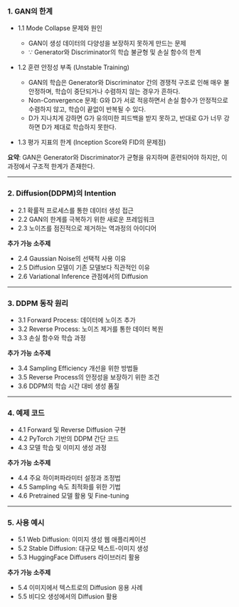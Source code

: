 
### 1. GAN의 한계

- 1.1 Mode Collapse 문제와 원인
    - GAN이 생성 데이터의 다양성을 보장하지 못하게 만드는 문제
    - $\because$ Generator와 Discriminator의 학습 불균형 및 손실 함수의 한계
    
- 1.2 훈련 안정성 부족 (Unstable Training)
    - GAN의 학습은 Generator와 Discriminator 간의 경쟁적 구조로 인해 매우 불안정하며, 학습이 중단되거나 수렴하지 않는 경우가 흔하다.
    - Non-Convergence 문제: G와 D가 서로 적응하면서 손실 함수가 안정적으로 수렴하지 않고, 학습이 끝없이 반복될 수 있다.
    - D가 지나치게 강하면 G가 유의미한 피드백을 받지 못하고, 반대로 G가 너무 강하면 D가 제대로 학습하지 못한다.
    
- 1.3 평가 지표의 한계 (Inception Score와 FID의 문제점)
    

**요약**: GAN은 Generator와 Discriminator가 균형을 유지하며 훈련되어야 하지만, 이 과정에서 구조적 한계가 존재한다.

---

### 2. Diffusion(DDPM)의 Intention

- 2.1 확률적 프로세스를 통한 데이터 생성 접근
- 2.2 GAN의 한계를 극복하기 위한 새로운 프레임워크
- 2.3 노이즈를 점진적으로 제거하는 역과정의 아이디어

**추가 가능 소주제**

- 2.4 Gaussian Noise의 선택적 사용 이유
- 2.5 Diffusion 모델이 기존 모델보다 직관적인 이유
- 2.6 Variational Inference 관점에서의 Diffusion

---

### 3. DDPM 동작 원리

- 3.1 Forward Process: 데이터에 노이즈 추가
- 3.2 Reverse Process: 노이즈 제거를 통한 데이터 복원
- 3.3 손실 함수와 학습 과정

**추가 가능 소주제**

- 3.4 Sampling Efficiency 개선을 위한 방법들
- 3.5 Reverse Process의 안정성을 보장하기 위한 조건
- 3.6 DDPM의 학습 시간 대비 생성 품질

---

### 4. 예제 코드

- 4.1 Forward 및 Reverse Diffusion 구현
- 4.2 PyTorch 기반의 DDPM 간단 코드
- 4.3 모델 학습 및 이미지 생성 과정

**추가 가능 소주제**

- 4.4 주요 하이퍼파라미터 설정과 조정법
- 4.5 Sampling 속도 최적화를 위한 기법
- 4.6 Pretrained 모델 활용 및 Fine-tuning

---

### 5. 사용 예시

- 5.1 Web Diffusion: 이미지 생성 웹 애플리케이션
- 5.2 Stable Diffusion: 대규모 텍스트-이미지 생성
- 5.3 HuggingFace Diffusers 라이브러리 활용

**추가 가능 소주제**

- 5.4 이미지에서 텍스트로의 Diffusion 응용 사례
- 5.5 비디오 생성에서의 Diffusion 활용
